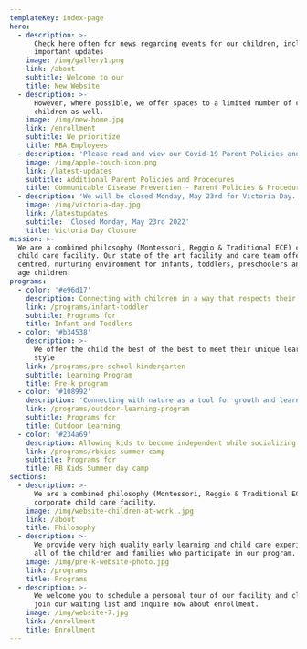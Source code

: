 ```yaml
---
templateKey: index-page
hero:
  - description: >-
      Check here often for news regarding events for our children, including
      important updates
    image: /img/gallery1.png
    link: /about
    subtitle: Welcome to our
    title: New Website
  - description: >-
      However, where possible, we offer spaces to a limited number of community
      children as well.
    image: /img/new-home.jpg
    link: /enrollment
    subtitle: We prioritize
    title: RBA Employees
  - description: 'Please read and view our Covid-19 Parent Policies and Procedures. '
    image: /img/apple-touch-icon.png
    link: /latest-updates
    subtitle: Additional Parent Policies and Procedures
    title: Communicable Disease Prevention - Parent Policies & Procedures
  - description: 'We will be closed Monday, May 23rd for Victoria Day.'
    image: /img/victoria-day.jpg
    link: /latestupdates
    subtitle: 'Closed Monday, May 23rd 2022'
    title: Victoria Day Closure
mission: >-
  We are a combined philosophy (Montessori, Reggio & Traditional ECE) corporate
  child care facility. Our state of the art facility and care team offer a child
  centred, nurturing environment for infants, toddlers, preschoolers and school
  age children.
programs:
  - color: '#e96d17'
    description: Connecting with children in a way that respects their needs.
    link: /programs/infant-toddler
    subtitle: Programs for
    title: Infant and Toddlers
  - color: '#b34538'
    description: >-
      We offer the child the best of the best to meet their unique learning
      style
    link: /programs/pre-school-kindergarten
    subtitle: Learning Program
    title: Pre-k program
  - color: '#108992'
    description: 'Connecting with nature as a tool for growth and learning '
    link: /programs/outdoor-learning-program
    subtitle: Programs for
    title: Outdoor Learning
  - color: '#234a69'
    description: Allowing kids to become independent while socializing with new friends
    link: /programs/rbkids-summer-camp
    subtitle: Programs for
    title: RB Kids Summer day camp
sections:
  - description: >-
      We are a combined philosophy (Montessori, Reggio & Traditional ECE)
      corporate child care facility.
    image: /img/website-children-at-work..jpg
    link: /about
    title: Philosophy
  - description: >-
      We provide very high quality early learning and child care experiences for
      all of the children and families who participate in our program.
    image: /img/pre-k-website-photo.jpg
    link: /programs
    title: Programs
  - description: >-
      We welcome you to schedule a personal tour of our facility and classrooms,
      join our waiting list and inquire now about enrollment.
    image: /img/website-7.jpg
    link: /enrollment
    title: Enrollment
---
```



